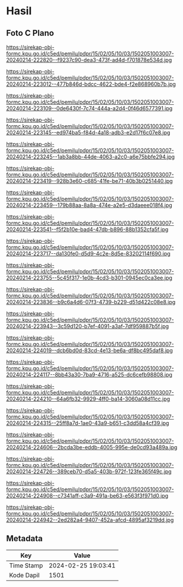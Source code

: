 # Hasil

## Foto C Plano

https://sirekap-obj-formc.kpu.go.id/c5ed/pemilu/pdpr/15/02/05/10/03/1502051003007-20240214-222820--f9237c90-dea3-473f-ad4d-f701878e534d.jpg

https://sirekap-obj-formc.kpu.go.id/c5ed/pemilu/pdpr/15/02/05/10/03/1502051003007-20240214-223012--477b846d-bdcc-4622-bde4-f2e868960b7b.jpg

https://sirekap-obj-formc.kpu.go.id/c5ed/pemilu/pdpr/15/02/05/10/03/1502051003007-20240214-223109--0de6430f-7c74-444a-a2d4-0f46d6577391.jpg

https://sirekap-obj-formc.kpu.go.id/c5ed/pemilu/pdpr/15/02/05/10/03/1502051003007-20240214-223145--ed974ba5-f84d-4a18-adb3-e2d17f6c07e8.jpg

https://sirekap-obj-formc.kpu.go.id/c5ed/pemilu/pdpr/15/02/05/10/03/1502051003007-20240214-223245--1ab3a8bb-44de-4063-a2c0-a6e75bbfe294.jpg

https://sirekap-obj-formc.kpu.go.id/c5ed/pemilu/pdpr/15/02/05/10/03/1502051003007-20240214-223419--928b3e60-c685-41fe-be71-40b3b0251440.jpg

https://sirekap-obj-formc.kpu.go.id/c5ed/pemilu/pdpr/15/02/05/10/03/1502051003007-20240214-223459--179b88aa-8a8a-474e-a2e5-d3daeee018f4.jpg

https://sirekap-obj-formc.kpu.go.id/c5ed/pemilu/pdpr/15/02/05/10/03/1502051003007-20240214-223541--f5f2b10e-bad4-47db-b896-88b1352cfa5f.jpg

https://sirekap-obj-formc.kpu.go.id/c5ed/pemilu/pdpr/15/02/05/10/03/1502051003007-20240214-223717--da130fe0-d5d9-4c2e-8d5e-83202114f690.jpg

https://sirekap-obj-formc.kpu.go.id/c5ed/pemilu/pdpr/15/02/05/10/03/1502051003007-20240214-223755--5c45f317-1e0b-4cd3-b301-0945ec0ca3ee.jpg

https://sirekap-obj-formc.kpu.go.id/c5ed/pemilu/pdpr/15/02/05/10/03/1502051003007-20240214-223836--b9c6a4d6-07f3-4739-b229-d51d422c08e8.jpg

https://sirekap-obj-formc.kpu.go.id/c5ed/pemilu/pdpr/15/02/05/10/03/1502051003007-20240214-223943--3c59d120-b7ef-4091-a3af-7df959887b5f.jpg

https://sirekap-obj-formc.kpu.go.id/c5ed/pemilu/pdpr/15/02/05/10/03/1502051003007-20240214-224019--dcb6bd0d-83cd-4e13-be6a-df8bc495daf8.jpg

https://sirekap-obj-formc.kpu.go.id/c5ed/pemilu/pdpr/15/02/05/10/03/1502051003007-20240214-224117--8bb43a30-7ba9-4716-a525-dc6cefb98808.jpg

https://sirekap-obj-formc.kpu.go.id/c5ed/pemilu/pdpr/15/02/05/10/03/1502051003007-20240214-224210--64a6fb32-9929-4ff0-ba14-3060a08d11cc.jpg

https://sirekap-obj-formc.kpu.go.id/c5ed/pemilu/pdpr/15/02/05/10/03/1502051003007-20240214-224315--25ff8a7d-1ae0-43a9-b651-c3dd58a4cf39.jpg

https://sirekap-obj-formc.kpu.go.id/c5ed/pemilu/pdpr/15/02/05/10/03/1502051003007-20240214-224606--2bcda3be-eddb-4005-995e-de0cd93a489a.jpg

https://sirekap-obj-formc.kpu.go.id/c5ed/pemilu/pdpr/15/02/05/10/03/1502051003007-20240214-224726--389ceb70-d5a5-403b-972f-123fe365f49c.jpg

https://sirekap-obj-formc.kpu.go.id/c5ed/pemilu/pdpr/15/02/05/10/03/1502051003007-20240214-224908--c7341aff-c3a9-491a-be63-e563f3f971d0.jpg

https://sirekap-obj-formc.kpu.go.id/c5ed/pemilu/pdpr/15/02/05/10/03/1502051003007-20240214-224942--2ed282a4-9407-452a-afcd-4895af3219dd.jpg


## Metadata

| Key        | Value               |
| ---------- | ------------------- |
| Time Stamp | 2024-02-25 19:03:41 |
| Kode Dapil | 1501                |



